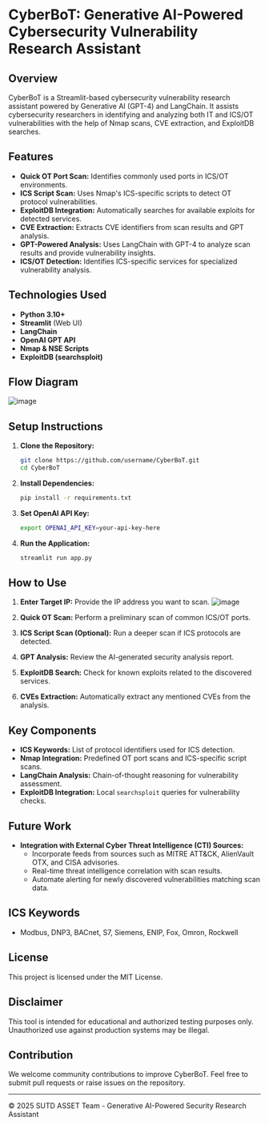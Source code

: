 # CyberBoT: Generative AI-Powered Cybersecurity Vulnerability Research Assistant

## Overview
CyberBoT is a Streamlit-based cybersecurity vulnerability research assistant powered by Generative AI (GPT-4) and LangChain. It assists cybersecurity researchers in identifying and analyzing both IT and ICS/OT vulnerabilities with the help of Nmap scans, CVE extraction, and ExploitDB searches.

## Features
- **Quick OT Port Scan:** Identifies commonly used ports in ICS/OT environments.
- **ICS Script Scan:** Uses Nmap's ICS-specific scripts to detect OT protocol vulnerabilities.
- **ExploitDB Integration:** Automatically searches for available exploits for detected services.
- **CVE Extraction:** Extracts CVE identifiers from scan results and GPT analysis.
- **GPT-Powered Analysis:** Uses LangChain with GPT-4 to analyze scan results and provide vulnerability insights.
- **ICS/OT Detection:** Identifies ICS-specific services for specialized vulnerability analysis.

## Technologies Used
- **Python 3.10+**
- **Streamlit** (Web UI)
- **LangChain**
- **OpenAI GPT API**
- **Nmap & NSE Scripts**
- **ExploitDB (searchsploit)**

## Flow Diagram
 ![image](https://github.com/user-attachments/assets/fdee3a44-6421-4437-9d85-cca669be9bdb)


## Setup Instructions
1. **Clone the Repository:**
   ```bash
   git clone https://github.com/username/CyberBoT.git
   cd CyberBoT
   ```
2. **Install Dependencies:**
   ```bash
   pip install -r requirements.txt
   ```
3. **Set OpenAI API Key:**
   ```bash
   export OPENAI_API_KEY=your-api-key-here
   ```
4. **Run the Application:**
   ```bash
   streamlit run app.py
   ```

## How to Use
1. **Enter Target IP:** Provide the IP address you want to scan.
![image](https://github.com/user-attachments/assets/6e965c72-e3fe-4cb8-9a57-6033e2acbfbe)

2. **Quick OT Scan:** Perform a preliminary scan of common ICS/OT ports.
3. **ICS Script Scan (Optional):** Run a deeper scan if ICS protocols are detected.
4. **GPT Analysis:** Review the AI-generated security analysis report.
5. **ExploitDB Search:** Check for known exploits related to the discovered services.
6. **CVEs Extraction:** Automatically extract any mentioned CVEs from the analysis.

## Key Components
- **ICS Keywords:** List of protocol identifiers used for ICS detection.
- **Nmap Integration:** Predefined OT port scans and ICS-specific script scans.
- **LangChain Analysis:** Chain-of-thought reasoning for vulnerability assessment.
- **ExploitDB Integration:** Local `searchsploit` queries for vulnerability checks.

## Future Work
- **Integration with External Cyber Threat Intelligence (CTI) Sources:**
   - Incorporate feeds from sources such as MITRE ATT&CK, AlienVault OTX, and CISA advisories.
   - Real-time threat intelligence correlation with scan results.
   - Automate alerting for newly discovered vulnerabilities matching scan data.

## ICS Keywords
- Modbus, DNP3, BACnet, S7, Siemens, ENIP, Fox, Omron, Rockwell

## License
This project is licensed under the MIT License.

## Disclaimer
This tool is intended for educational and authorized testing purposes only. Unauthorized use against production systems may be illegal.

## Contribution
We welcome community contributions to improve CyberBoT. Feel free to submit pull requests or raise issues on the repository.

---
© 2025 SUTD ASSET Team - Generative AI-Powered Security Research Assistant
